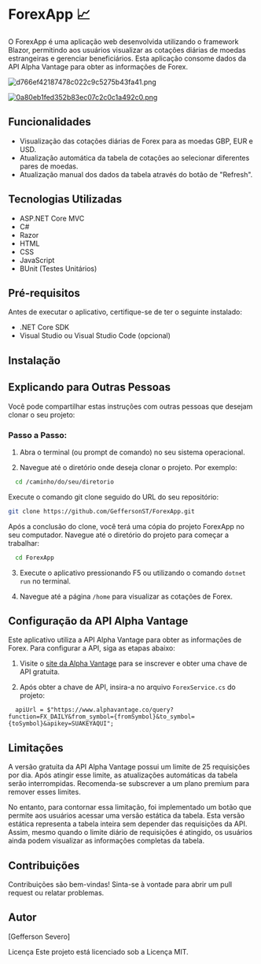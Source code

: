 # ForexApp :chart_with_upwards_trend:

O ForexApp é uma aplicação web desenvolvida utilizando o framework Blazor, permitindo aos usuários visualizar as cotações diárias de moedas estrangeiras e gerenciar beneficiários. Esta aplicação consome dados da API Alpha Vantage para obter as informações de Forex.

![d766ef42187478c022c9c5275b43fa41.png](https://imgtr.ee/images/2024/04/06/d766ef42187478c022c9c5275b43fa41.png)

[![0a80eb1fed352b83ec07c2c0c1a492c0.png](https://imgtr.ee/images/2024/04/06/0a80eb1fed352b83ec07c2c0c1a492c0.png)](https://imgtr.ee/image/IkhAZ5)

## Funcionalidades

- Visualização das cotações diárias de Forex para as moedas GBP, EUR e USD.
- Atualização automática da tabela de cotações ao selecionar diferentes pares de moedas.
- Atualização manual dos dados da tabela através do botão de "Refresh".

## Tecnologias Utilizadas

- ASP.NET Core MVC
- C#
- Razor
- HTML
- CSS
- JavaScript
- BUnit (Testes Unitários)

## Pré-requisitos

Antes de executar o aplicativo, certifique-se de ter o seguinte instalado:

- .NET Core SDK
- Visual Studio ou Visual Studio Code (opcional)

## Instalação

## Explicando para Outras Pessoas

Você pode compartilhar estas instruções com outras pessoas que desejam clonar o seu projeto:

### Passo a Passo:

1. Abra o terminal (ou prompt de comando) no seu sistema operacional.

2. Navegue até o diretório onde deseja clonar o projeto. Por exemplo:
 ```bash
   cd /caminho/do/seu/diretorio
   ```  
   
Execute o comando git clone seguido do URL do seu repositório:

```bash
git clone https://github.com/GeffersonST/ForexApp.git
```
Após a conclusão do clone, você terá uma cópia do projeto ForexApp no seu computador. Navegue até o diretório do projeto para começar a trabalhar:

 ```bash
   cd ForexApp
```

3. Execute o aplicativo pressionando F5 ou utilizando o comando `dotnet run` no terminal.

4. Navegue até a página `/home` para visualizar as cotações de Forex.

## Configuração da API Alpha Vantage

Este aplicativo utiliza a API Alpha Vantage para obter as informações de Forex. Para configurar a API, siga as etapas abaixo:

1. Visite o [site da Alpha Vantage](https://www.alphavantage.co/support/#api-key) para se inscrever e obter uma chave de API gratuita.

2. Após obter a chave de API, insira-a no arquivo `ForexService.cs` do projeto:

```
  apiUrl = $"https://www.alphavantage.co/query?function=FX_DAILY&from_symbol={fromSymbol}&to_symbol={toSymbol}&apikey=SUAKEYAQUI";
   ```

## Limitações

A versão gratuita da API Alpha Vantage possui um limite de 25 requisições por dia. Após atingir esse limite, as atualizações automáticas da tabela serão interrompidas. Recomenda-se subscrever a um plano premium para remover esses limites.

No entanto, para contornar essa limitação, foi implementado um botão que permite aos usuários acessar uma versão estática da tabela. Esta versão estática representa a tabela inteira sem depender das requisições da API. Assim, mesmo quando o limite diário de requisições é atingido, os usuários ainda podem visualizar as informações completas da tabela. 


## Contribuições
Contribuições são bem-vindas! Sinta-se à vontade para abrir um pull request ou relatar problemas.

## Autor

[Gefferson Severo]

Licença
Este projeto está licenciado sob a Licença MIT.
